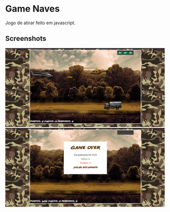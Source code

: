 # Game Naves

Jogo de atirar feito em javascript.

## Screenshots

![screenshot desktop view](./print1.png)
![screenshot cursor over](./print2.png)
